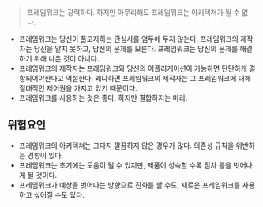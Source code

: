 > 프레임워크는 강력하다. 하지만 아무리해도 프레임워크는 아키텍쳐가 될 수 없다.

- 프레임워크는 당신이 풀고자하는 관심사를 염두에 두지 않는다. 프레임워크의 제작자는 당신을 알지 못하고, 당신의 문제를 모른다. 프레임워크는 당신의 문제를 해결하기 위해 나온 것이 아니다.
- 프레임워크의 제작자는 프레임워크와 당신의 어플리케이션이 가능하면 단단하게 결합되어야한다고 역설한다. 왜냐하면 프레임워크의 제작자는 그 프레임워크에 대해 절대적인 제어권을 가지고 있기 때문이다.
- 프레임워크를 사용하는 것은 좋다. 하지만 결합하지는 마라.

위험요인
-
- 프레임워크의 아키텍쳐는 그다지 깔끔하지 않은 경우가 많다. 의존성 규칙을 위반하는 경향이 있다.
- 프레임워크는 초기에는 도움이 될 수 있지만, 제품이 성숙할 수록 점차 틀을 벗어나게 될 것이다.
- 프레임워크가 예상을 벗어나는 방향으로 진화를 할 수도, 새로운 프레임워크를 사용하고 싶어질 수도 있다.

